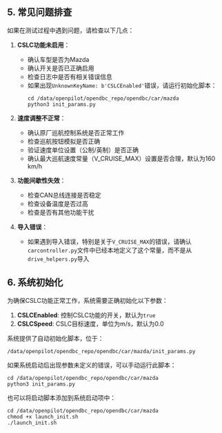 ## 5. 常见问题排查

如果在测试过程中遇到问题，请检查以下几点：

1. **CSLC功能未启用**：
   - 确认车型是否为Mazda
   - 确认开关是否已正确启用
   - 检查日志中是否有相关错误信息
   - 如果出现`UnknownKeyName: b'CSLCEnabled'`错误，请运行初始化脚本：
     ```
     cd /data/openpilot/opendbc_repo/opendbc/car/mazda
     python3 init_params.py
     ```

2. **速度调整不正常**：
   - 确认原厂巡航控制系统是否正常工作
   - 检查巡航按钮模拟是否正确
   - 验证速度单位设置（公制/英制）是否正确
   - 确认最大巡航速度常量（V_CRUISE_MAX）设置是否合理，默认为160 km/h

3. **功能间歇性失效**：
   - 检查CAN总线连接是否稳定
   - 检查设备温度是否过高
   - 检查是否有其他功能干扰

4. **导入错误**：
   - 如果遇到导入错误，特别是关于`V_CRUISE_MAX`的错误，请确认`carcontroller.py`文件中已经本地定义了这个常量，而不是从`drive_helpers.py`导入

## 6. 系统初始化

为确保CSLC功能正常工作，系统需要正确初始化以下参数：

1. **CSLCEnabled**: 控制CSLC功能的开关，默认为`true`
2. **CSLCSpeed**: CSLC目标速度，单位为m/s，默认为0.0

系统提供了自动初始化脚本，位于：
```
/data/openpilot/opendbc_repo/opendbc/car/mazda/init_params.py
```

如果系统启动后出现参数未定义的错误，可以手动运行此脚本：
```
cd /data/openpilot/opendbc_repo/opendbc/car/mazda
python3 init_params.py
```

也可以将启动脚本添加到系统启动项中：
```
cd /data/openpilot/opendbc_repo/opendbc/car/mazda
chmod +x launch_init.sh
./launch_init.sh
```